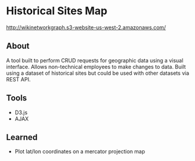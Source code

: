 # Historical Sites Map

http://wikinetworkgraph.s3-website-us-west-2.amazonaws.com/

## About

A tool built to perform CRUD requests for geographic data using a visual interface. Allows non-technical employees to make changes to data. Built using a dataset of historical sites but could be used with other datasets via REST API.

## Tools

- D3.js
- AJAX

## Learned

- Plot lat/lon coordinates on a mercator projection map

